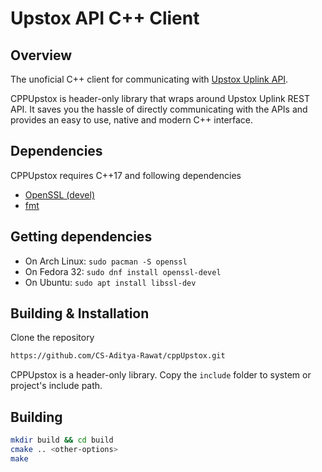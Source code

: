 # Upstox API C++ Client

## Overview

The unoficial C++ client for communicating with [Upstox Uplink API](https://upstox.com/developer/api-documentation/).

CPPUpstox is header-only library that wraps around Upstox Uplink REST API. It saves you the hassle of directly communicating with the APIs and provides an easy to use, native and modern C++ interface.

## Dependencies
CPPUpstox requires C++17 and following dependencies
- [OpenSSL (devel)](https://github.com/openssl/openssl "OpenSSL")
- [fmt](https://github.com/fmtlib/fmt "Fmt")

## Getting dependencies
- On Arch Linux:
`sudo pacman -S openssl`
- On Fedora 32:
`sudo dnf install openssl-devel`
- On Ubuntu:
`sudo apt install libssl-dev`

## Building & Installation

Clone the repository

```sh
https://github.com/CS-Aditya-Rawat/cppUpstox.git
```

CPPUpstox is a header-only library. Copy the `include` folder to system or project's include path.

## Building
```bash
mkdir build && cd build
cmake .. <other-options>
make
```